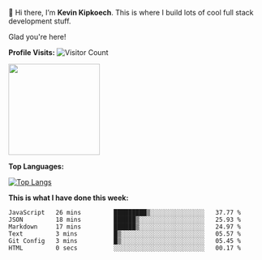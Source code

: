👋 Hi there, I’m **Kevin Kipkoech**. This is where I build lots of cool full stack development stuff.

Glad you're here!

**Profile Visits:**
![Visitor Count](https://profile-counter.glitch.me/KevinKipkoechMutai/count.svg)

<img height="180em" src="https://github-readme-stats.vercel.app/api?username=KevinKipkoechMutai&show_icons=true&hide_border=true&&count_private=true&include_all_commits=true" />


**Top Languages:**

[![Top Langs](https://github-readme-stats.vercel.app/api/top-langs/?username=KevinKipkoechMutai)](https://github.com/KevinKipkoechMutai/github-readme-stats)


<!--START_SECTION:waka-->

**This is what I have done this week:**

```text
JavaScript   26 mins         █████████▒░░░░░░░░░░░░░░░   37.77 %
JSON         18 mins         ██████▒░░░░░░░░░░░░░░░░░░   25.93 %
Markdown     17 mins         ██████▒░░░░░░░░░░░░░░░░░░   24.97 %
Text         3 mins          █▒░░░░░░░░░░░░░░░░░░░░░░░   05.57 %
Git Config   3 mins          █▒░░░░░░░░░░░░░░░░░░░░░░░   05.45 %
HTML         0 secs          ░░░░░░░░░░░░░░░░░░░░░░░░░   00.17 %
```

<!--END_SECTION:waka-->
